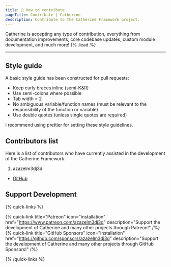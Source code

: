 ```yaml
---
title: 🦀 How to contribute
pageTitle: Contribute | Catherine
description: Contribute to the Catherine Framework project.
---
```


Catherine is accepting any type of contribution, everything from documentation improvements, core codebase updates, custom module development, and much more! {% .lead %}

---

## Style guide

A basic style guide has been constructed for pull requests:

- Keep curly braces inline (semi-K&R)
- Use semi-colons where possible
- Tab width = 2
- No ambiguous variable/function names (must be relevant to the responsibility of the function or variable)
- Use double quotes (unless single quotes are required)

I recommend using prettier for setting these style guidelines.

## Contributors list

Here is a list of contributors who have currently assisted in the development of the Catherine Framework.

1. azazelm3dj3d

- [GitHub](https://github.com/azazelm3dj3d)

## Support Development

{% quick-links %}

{% quick-link title="Patreon" icon="installation" href="https://www.patreon.com/azazelm3dj3d" description="Support the development of Catherine and many other projects through Patreon!" /%}
{% quick-link title="GitHub Sponsors" icon="installation" href="https://github.com/sponsors/azazelm3dj3d" description="Support the development of Catherine and many other projects through GitHub Sponsors!" /%}

{% /quick-links %}
